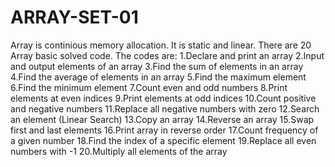 # ARRAY-SET-01
Array is continious memory allocation. It is static and  linear.
There are 20 Array basic solved code. The codes are:
1.Declare and print an array
2.Input and output elements of an array
3.Find the sum of elements in an array
4.Find the average of elements in an array
5.Find the maximum element
6.Find the minimum element
7.Count even and odd numbers
8.Print elements at even indices
9.Print elements at odd indices
10.Count positive and negative numbers
11.Replace all negative numbers with zero
12.Search an element (Linear Search)
13.Copy an array
14.Reverse an array
15.Swap first and last elements
16.Print array in reverse order
17.Count frequency of a given number
18.Find the index of a specific element
19.Replace all even numbers with -1
20.Multiply all elements of the array
